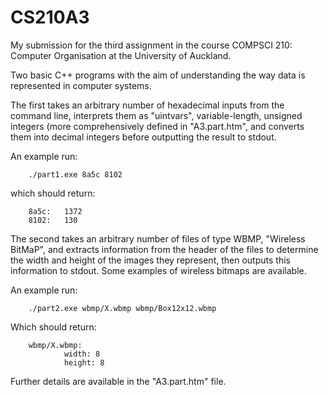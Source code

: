 # CS210A3

My submission for the third assignment in the course COMPSCI 210: Computer Organisation at the University of Auckland.

Two basic C++ programs with the aim of understanding the way data is represented in computer systems.

The first takes an arbitrary number of hexadecimal inputs from the command line, interprets them as "uintvars", variable-length, unsigned integers (more comprehensively defined in "A3.part.htm", and converts them into decimal integers before outputting the result to stdout.

An example run:

		./part1.exe 8a5c 8102

which should return:

		8a5c:   1372
		8102:   130

The second takes an arbitrary number of files of type WBMP, "Wireless BitMaP", and extracts information from the header of the files to determine the width and height of the images they represent, then outputs this information to stdout. Some examples of wireless bitmaps are available.

An example run:

		./part2.exe wbmp/X.wbmp wbmp/Box12x12.wbmp

Which should return:

		wbmp/X.wbmp:
				width: 8
				height: 8

Further details are available in the "A3.part.htm" file.
